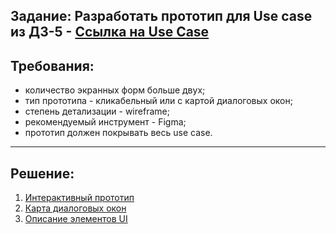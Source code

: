 ## Задание: Разработать прототип для Use case из ДЗ-5 - [Ссылка на Use Case](https://docs.google.com/document/d/1qVh9GAM2lURFS8PdX5pBeJ6RlDf4zVqd3lElN-xAB70/edit?tab=t.1jj9ix9xpgsq#heading=h.nct55lbv7n0r)
## Требования:
- количество экранных форм больше двух;
- тип прототипа - кликабельный или с картой диалоговых окон;
- степень детализации - wireframe;
- рекомендуемый инструмент - Figma;
- прототип должен покрывать весь use case.
***


## Решение:
1. [Интерактивный прототип](https://www.figma.com/proto/I69iGqQFNHFGfnlLuYQELY/%D0%A1%D1%85%D0%B5%D0%BC%D1%8B-%D1%8D%D0%BA%D1%80%D0%B0%D0%BD%D0%BE%D0%B2-%D0%90%D0%A2%D0%9C?node-id=53-2&t=C28ayOVvU4l4cpZa-0&scaling=scale-down&content-scaling=fixed&page-id=0%3A1&starting-point-node-id=53%3A119)
2. [Карта диалоговых окон](https://drive.google.com/file/d/1KUwOC3lu20k3pOYa6N5SUuC43kd3CEU4/view?usp=sharing)
3. [Описание элементов UI](https://docs.google.com/document/d/1Pf9BTbvCk2GSN7vzHH_n4OkAl_LZ94bhdPbms2bao7A/edit?usp=sharing)
